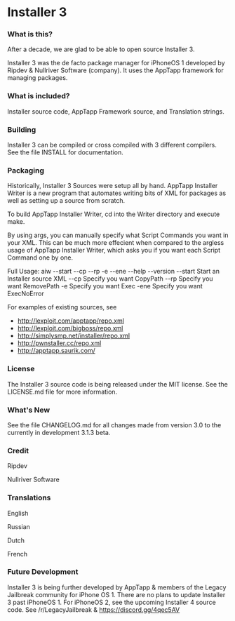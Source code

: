 # Installer 3

### What is this?

After a decade, we are glad to be able to open source Installer 3.

Installer 3 was the de facto package manager for iPhoneOS 1 developed by Ripdev & Nullriver Software (company). It uses the AppTapp framework for managing packages.

### What is included?

Installer source code, AppTapp Framework source, and Translation strings.

### Building

Installer 3 can be compiled or cross compiled with 3 different compilers. See the file INSTALL for documentation. 

### Packaging

Historically, Installer 3 Sources were setup all by hand. AppTapp Installer Writer is a new program that automates writing bits of XML for packages as well as setting up a source from scratch. 

To build AppTapp Installer Writer, cd into the Writer directory and execute make. 

By using args, you can manually specify what Script Commands you want in your XML. This can be much more effecient when compared to the argless usage of AppTapp Installer Writer, which asks you if you want each Script Command one by one.

Full Usage:
aiw --start --cp --rp -e --ene --help --version
--start Start an Installer source XML
--cp Specify you want CopyPath
--rp Specify you want RemovePath
-e Specify you want Exec
-ene Specify you want ExecNoError

For examples of existing sources, see

- http://lexploit.com/apptapp/repo.xml
- http://lexploit.com/bigboss/repo.xml
- http://simplysmp.net/installer/repo.xml
- http://pwnstaller.cc/repo.xml
- http://apptapp.saurik.com/

### License

The Installer 3 source code is being released under the MIT license. See the LICENSE.md file for more information.

### What's New

See the file CHANGELOG.md for all changes made from version 3.0 to the currently in development 3.1.3 beta.

### Credit

Ripdev

Nullriver Software

### Translations

English 

Russian 

Dutch

French

### Future Development

Installer 3 is being further developed by AppTapp & members of the Legacy Jailbreak community for iPhone OS 1. There are no plans to update Installer 3 past iPhoneOS 1. For iPhoneOS 2, see the upcoming Installer 4 source code. See /r/LegacyJailbreak & https://discord.gg/4qec5AV